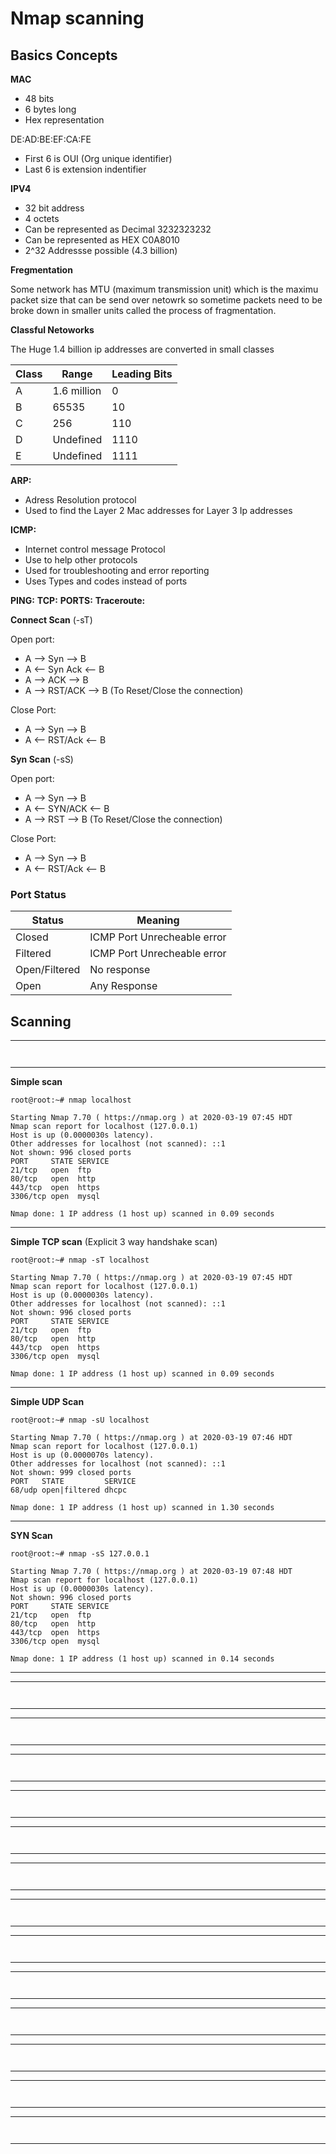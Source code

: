 # Nmap scanning

## Basics Concepts


__MAC__

- 48 bits
- 6 bytes long
- Hex representation

DE:AD:BE:EF:CA:FE

- First 6 is OUI (Org unique identifier)
- Last 6 is extension indentifier

__IPV4__

- 32 bit address
- 4 octets
- Can be represented as Decimal 3232323232
- Can be represented as HEX C0A8010
- 2^32 Addressse possible (4.3 billion)

__Fregmentation__

Some network has MTU (maximum transmission unit) which is the maximu packet size that can be send over netowrk so sometime
packets need to be broke down in smaller units called the process of fragmentation.


__Classful Netoworks__

The Huge 1.4 billion ip addresses are converted in small classes 

| Class  | Range  | Leading Bits  |
|---|---|---|
| A  | 1.6 million  | 0  |
| B  |  65535 | 10  |
| C  |  256 |  110 |
| D  | Undefined  |  1110 |
| E  | Undefined  | 1111  |



__ARP:__

- Adress Resolution protocol 
- Used to find the Layer 2 Mac addresses for Layer 3 Ip addresses

__ICMP:__

- Internet control message Protocol
- Use to help other protocols
- Used for troubleshooting and error reporting
- Uses Types and codes instead of ports


__PING:__
__TCP:__
__PORTS:__
__Traceroute:__





__Connect Scan__ (-sT)

Open port:

- A --> Syn --> B
- A <-- Syn Ack <-- B
- A --> ACK --> B
- A --> RST/ACK --> B (To Reset/Close the connection)

Close Port:

- A --> Syn --> B
- A <-- RST/Ack <-- B


__Syn Scan__ (-sS)

Open port:

- A --> Syn --> B
- A <-- SYN/ACK <-- B
- A --> RST --> B (To Reset/Close the connection)


Close Port:

- A --> Syn --> B
- A <-- RST/Ack <-- B

### Port Status

|Status | Meaning |
|---|---|
|Closed | ICMP Port Unrecheable error |
|Filtered | ICMP Port Unrecheable error |
|Open/Filtered | No response |
|Open | Any Response |


## Scanning

__ __

```console
```
```console
```
---


__Simple scan__

```console
root@root:~# nmap localhost

```
```console
Starting Nmap 7.70 ( https://nmap.org ) at 2020-03-19 07:45 HDT
Nmap scan report for localhost (127.0.0.1)
Host is up (0.0000030s latency).
Other addresses for localhost (not scanned): ::1
Not shown: 996 closed ports
PORT     STATE SERVICE
21/tcp   open  ftp
80/tcp   open  http
443/tcp  open  https
3306/tcp open  mysql

Nmap done: 1 IP address (1 host up) scanned in 0.09 seconds

```
---


__Simple TCP scan__ (Explicit 3 way handshake scan)

```console
root@root:~# nmap -sT localhost

```
```console
Starting Nmap 7.70 ( https://nmap.org ) at 2020-03-19 07:45 HDT
Nmap scan report for localhost (127.0.0.1)
Host is up (0.0000030s latency).
Other addresses for localhost (not scanned): ::1
Not shown: 996 closed ports
PORT     STATE SERVICE
21/tcp   open  ftp
80/tcp   open  http
443/tcp  open  https
3306/tcp open  mysql

Nmap done: 1 IP address (1 host up) scanned in 0.09 seconds

```
---




__Simple UDP Scan__

```console
root@root:~# nmap -sU localhost

```
```console
Starting Nmap 7.70 ( https://nmap.org ) at 2020-03-19 07:46 HDT
Nmap scan report for localhost (127.0.0.1)
Host is up (0.0000070s latency).
Other addresses for localhost (not scanned): ::1
Not shown: 999 closed ports
PORT   STATE         SERVICE
68/udp open|filtered dhcpc

Nmap done: 1 IP address (1 host up) scanned in 1.30 seconds

```
---


__SYN Scan__

```console
root@root:~# nmap -sS 127.0.0.1 
```
```console
Starting Nmap 7.70 ( https://nmap.org ) at 2020-03-19 07:48 HDT
Nmap scan report for localhost (127.0.0.1)
Host is up (0.0000030s latency).
Not shown: 996 closed ports
PORT     STATE SERVICE
21/tcp   open  ftp
80/tcp   open  http
443/tcp  open  https
3306/tcp open  mysql

Nmap done: 1 IP address (1 host up) scanned in 0.14 seconds

```
---


__ __

```console
```
```console
```
---

__ __

```console
```
```console
```
---

__ __

```console
```
```console
```
---

__ __

```console
```
```console
```
---

__ __

```console
```
```console
```
---

__ __

```console
```
```console
```
---

__ __

```console
```
```console
```
---

__ __

```console
```
```console
```
---

__ __

```console
```
```console
```
---

__ __

```console
```
```console
```
---

__ __

```console
```
```console
```
---

__ __

```console
```
```console
```
---

__ __

```console
```
```console
```
---
